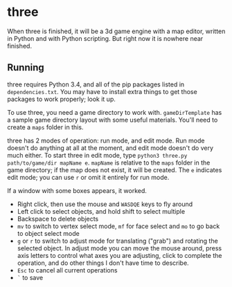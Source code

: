 # three

When three is finished, it will be a 3d game engine with a map editor, written in Python and with Python scripting. But right now it is nowhere near finished.

## Running

three requires Python 3.4, and all of the pip packages listed in `dependencies.txt`. You may have to install extra things to get those packages to work properly; look it up.

To use three, you need a game directory to work with. `gameDirTemplate` has a sample game directory layout with some useful materials. You'll need to create a `maps` folder in this.

three has 2 modes of operation: run mode, and edit mode. Run mode doesn't do anything at all at the moment, and edit mode doesn't do very much either. To start three in edit mode, type `python3 three.py path/to/game/dir mapName e`. `mapName` is relative to the `maps` folder in the game directory; if the map does not exist, it will be created. The `e` indicates edit mode; you can use `r` or omit it entirely for run mode.

If a window with some boxes appears, it worked.

- Right click, then use the mouse and `WASDQE` keys to fly around
- Left click to select objects, and hold shift to select multiple
- Backspace to delete objects
- `mv` to switch to vertex select mode, `mf` for face select and `mo` to go back to object select mode
- `g` or `r` to switch to adjust mode for translating ("grab") and rotating the selected object. In adjust mode you can move the mouse around, press axis letters to control what axes you are adjusting, click to complete the operation, and do other things I don't have time to describe.
- `Esc` to cancel all current operations
- `` ` `` to save

